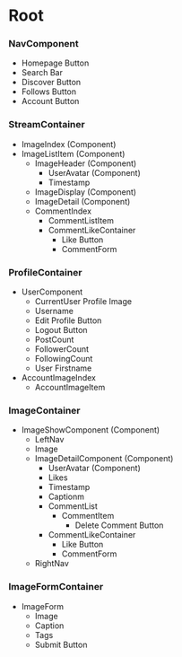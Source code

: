 # Root

### NavComponent
  * Homepage Button
  * Search Bar
  * Discover Button
  * Follows Button
  * Account Button

### StreamContainer
  * ImageIndex (Component)
  * ImageListItem (Component)
      * ImageHeader (Component)
        * UserAvatar (Component)
        * Timestamp
      * ImageDisplay (Component)
      * ImageDetail (Component)
      * CommentIndex
        * CommentListItem
        * CommentLikeContainer
          * Like Button
          * CommentForm

### ProfileContainer
  * UserComponent
    * CurrentUser Profile Image
    * Username
    * Edit Profile Button
    * Logout Button
    * PostCount
    * FollowerCount
    * FollowingCount
    * User Firstname
  * AccountImageIndex
    * AccountImageItem

### ImageContainer
  * ImageShowComponent (Component)
    * LeftNav
    * Image
    * ImageDetailComponent (Component)
      * UserAvatar (Component)
      * Likes
      * Timestamp
      * Captionm
      * CommentList
        * CommentItem
          * Delete Comment Button
      * CommentLikeContainer
        * Like Button
        * CommentForm
    * RightNav

### ImageFormContainer
  * ImageForm
    * Image
    * Caption
    * Tags
    * Submit Button

